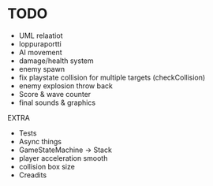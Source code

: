 # TODO
- UML relaatiot
- loppuraportti
- AI movement
- damage/health system
- enemy spawn
- fix playstate collision for multiple targets (checkCollision)
- enemy explosion throw back
- Score & wave counter
- final sounds & graphics

EXTRA
- Tests
- Async things
- GameStateMachine -> Stack
- player acceleration smooth
- collision box size
- Creadits
